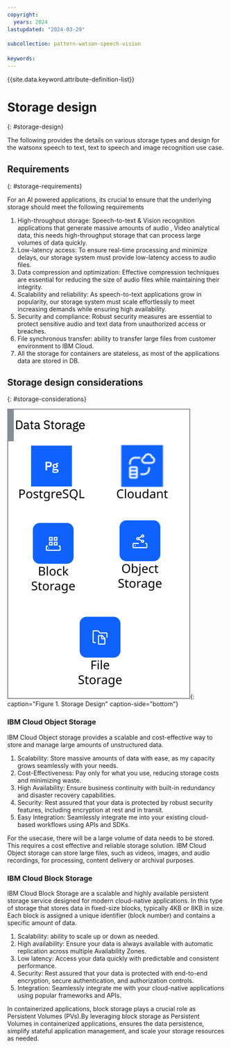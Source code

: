 ```yaml
---
copyright:
  years: 2024
lastupdated: "2024-03-29"

subcollection: pattern-watson-speech-vision

keywords:
---
```

{{site.data.keyword.attribute-definition-list}}

# Storage design

{: #storage-design}

The following provides the details on various storage types and design for the watsonx speech to text, text to speech and image recognition use case.

## Requirements

{: #storage-requirements}

For an AI powered applications, its crucial to ensure that the underlying storage should meet the following requirements

1. High-throughput storage: Speech-to-text & Vision recognition applications that generate massive amounts of audio , Video analytical data, this needs high-throughput storage that can process large volumes of data quickly.
2. Low-latency access: To ensure real-time processing and minimize delays, our storage system must provide low-latency access to audio files.
3. Data compression and optimization: Effective compression techniques are essential for reducing the size of audio files while maintaining their integrity.
4. Scalability and reliability: As speech-to-text applications grow in popularity, our storage system must scale effortlessly to meet increasing demands while ensuring high availability.
5. Security and compliance: Robust security measures are essential to protect sensitive audio and text data from unauthorized access or breaches.
6. File synchronous transfer: ability to transfer large files from customer environment to IBM Cloud.
7. All the storage for containers are stateless, as most of the applications data are stored in DB.

## Storage design considerations

{: #storage-considerations}

![img](image/watsonx-surround-pattern-storage.svg){: caption="Figure 1. Storage Design" caption-side="bottom"}

### **IBM Cloud Object Storage**

IBM Cloud Object storage provides a scalable and cost-effective way to store and manage large amounts of unstructured data.

1. Scalability: Store massive amounts of data with ease, as my capacity grows seamlessly with your needs.
2. Cost-Effectiveness: Pay only for what you use, reducing storage costs and minimizing waste.
3. High Availability: Ensure business continuity with built-in redundancy and disaster recovery capabilities.
4. Security: Rest assured that your data is protected by robust security features, including encryption at rest and in transit.
5. Easy Integration: Seamlessly integrate me into your existing cloud-based workflows using APIs and SDKs.

For the usecase, there will be a large volume of data needs to be stored. This requires a cost effective and reliable storage solution. IBM Cloud Object storage can store large files, such as videos, images, and audio recordings, for processing, content delivery or archival purposes.

### IBM Cloud Block Storage

IBM Cloud Block Storage are a scalable and highly available persistent storage service designed for modern cloud-native applications. In this type of storage that stores data in fixed-size blocks, typically 4KB or 8KB in size. Each block is assigned a unique identifier (block number) and contains a specific amount of data.

1. Scalability: ability to scale up or down as needed.
2. High availability: Ensure your data is always available with automatic replication across multiple Availability Zones.
3. Low latency: Access your data quickly with predictable and consistent performance.
4. Security: Rest assured that your data is protected with end-to-end encryption, secure authentication, and authorization controls.
5. Integration: Seamlessly integrate me with your cloud-native applications using popular frameworks and APIs.

In containerized applications, block storage plays a crucial role as Persistent Volumes (PVs).By leveraging block storage as Persistent Volumes in containerized applications, ensures the data persistence, simplify stateful application management, and scale your storage resources as needed.
